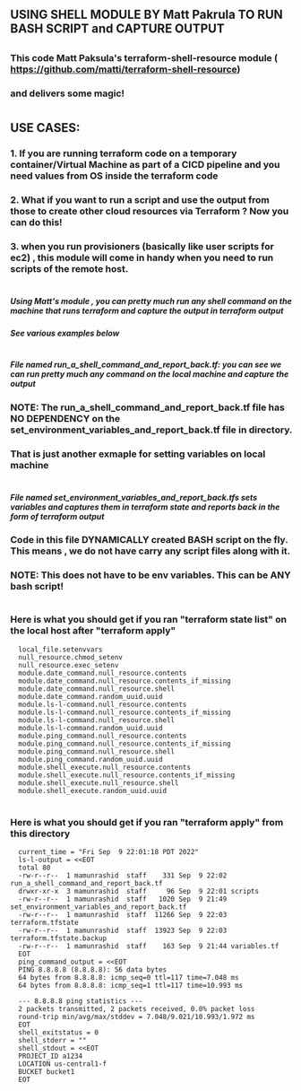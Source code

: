 
## USING SHELL MODULE BY Matt Pakrula TO RUN BASH SCRIPT and CAPTURE OUTPUT
##
### This code Matt Paksula's terraform-shell-resource module ( https://github.com/matti/terraform-shell-resource)
###   and delivers some magic!
#

##  USE CASES:
###
###  1. If you are running terraform code on a temporary container/Virtual Machine as part of a CICD pipeline and you need values from OS inside the terraform code
###  2. What if you want to run a script and use the output from those to create other cloud resources via Terraform ? Now you can do this!
###  3. when you run provisioners (basically like user scripts for ec2) , this module will come in handy when you need to run scripts of the remote host.
###
#

#
##### Using Matt's module , you can pretty much run any shell command on the machine that runs terraform and capture the output in terraform output
##### See various examples below
#


##### File named run_a_shell_command_and_report_back.tf: you can see we can run pretty much any command on the local machine and capture the output
###     NOTE: The run_a_shell_command_and_report_back.tf file has NO DEPENDENCY on the set_environment_variables_and_report_back.tf file in directory. 
###     That is just another exmaple for setting variables on local machine
#

##### File named set_environment_variables_and_report_back.tfs sets variables and captures them in terraform state and reports back in the form of terraform output
###     Code in this file DYNAMICALLY created BASH script on the fly. This means , we do not have carry any script files along with it.
###     NOTE: This does not have to be env variables. This can be ANY bash script!
#

#


### Here is what you should get if you ran "terraform state list" on the local host after "terraform apply"
      local_file.setenvvars
      null_resource.chmod_setenv
      null_resource.exec_setenv
      module.date_command.null_resource.contents
      module.date_command.null_resource.contents_if_missing
      module.date_command.null_resource.shell
      module.date_command.random_uuid.uuid
      module.ls-l-command.null_resource.contents
      module.ls-l-command.null_resource.contents_if_missing
      module.ls-l-command.null_resource.shell
      module.ls-l-command.random_uuid.uuid
      module.ping_command.null_resource.contents
      module.ping_command.null_resource.contents_if_missing
      module.ping_command.null_resource.shell
      module.ping_command.random_uuid.uuid
      module.shell_execute.null_resource.contents
      module.shell_execute.null_resource.contents_if_missing
      module.shell_execute.null_resource.shell
      module.shell_execute.random_uuid.uuid
#



### Here is what you should get if you ran "terraform apply" from this directory
      current_time = "Fri Sep  9 22:01:18 PDT 2022"
      ls-l-output = <<EOT
      total 80
      -rw-r--r--  1 mamunrashid  staff    331 Sep  9 22:02 run_a_shell_command_and_report_back.tf
      drwxr-xr-x  3 mamunrashid  staff     96 Sep  9 22:01 scripts
      -rw-r--r--  1 mamunrashid  staff   1020 Sep  9 21:49 set_environment_variables_and_report_back.tf
      -rw-r--r--  1 mamunrashid  staff  11266 Sep  9 22:03 terraform.tfstate
      -rw-r--r--  1 mamunrashid  staff  13923 Sep  9 22:03 terraform.tfstate.backup
      -rw-r--r--  1 mamunrashid  staff    163 Sep  9 21:44 variables.tf
      EOT
      ping_command_output = <<EOT
      PING 8.8.8.8 (8.8.8.8): 56 data bytes
      64 bytes from 8.8.8.8: icmp_seq=0 ttl=117 time=7.048 ms
      64 bytes from 8.8.8.8: icmp_seq=1 ttl=117 time=10.993 ms
      
      --- 8.8.8.8 ping statistics ---
      2 packets transmitted, 2 packets received, 0.0% packet loss
      round-trip min/avg/max/stddev = 7.048/9.021/10.993/1.972 ms
      EOT
      shell_exitstatus = 0
      shell_stderr = ""
      shell_stdout = <<EOT
      PROJECT_ID a1234
      LOCATION us-central1-f
      BUCKET bucket1
      EOT

